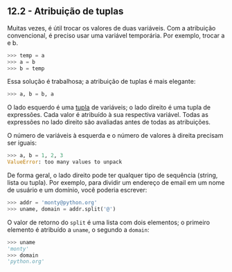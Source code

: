 ## 12.2 - Atribuição de tuplas

Muitas vezes, é útil trocar os valores de duas variáveis. Com a atribuição convencional, é preciso usar uma variável temporária. Por exemplo, trocar a e b.

```python
>>> temp = a
>>> a = b
>>> b = temp
```

Essa solução é trabalhosa; a atribuição de tuplas é mais elegante:

```python
>>> a, b = b, a
```

O lado esquerdo é uma [tupla](09-glossario.md#tupla) de variáveis; o lado direito é uma tupla de expressões. Cada valor é atribuído à sua respectiva variável. Todas as expressões no lado direito são avaliadas antes de todas as atribuições.

O número de variáveis à esquerda e o número de valores à direita precisam ser iguais:

```python
>>> a, b = 1, 2, 3
ValueError: too many values to unpack
```

De forma geral, o lado direito pode ter qualquer tipo de sequência (string, lista ou tupla). Por exemplo, para dividir um endereço de email em um nome de usuário e um domínio, você poderia escrever:

```python
>>> addr = 'monty@python.org'
>>> uname, domain = addr.split('@')
```

O valor de retorno do `split` é uma lista com dois elementos; o primeiro elemento é atribuído a `uname`, o segundo a `domain`:

```python
>>> uname
'monty'
>>> domain
'python.org'
```
